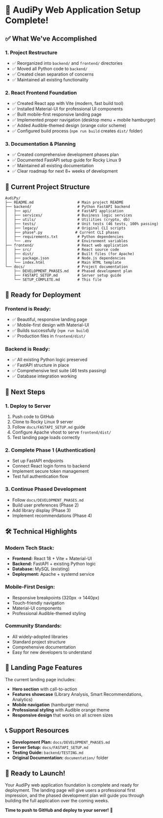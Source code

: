 # 🎉 AudiPy Web Application Setup Complete!

## ✅ **What We've Accomplished**

### **1. Project Restructure**
- ✅ Reorganized into `backend/` and `frontend/` directories
- ✅ Moved all Python code to `backend/`
- ✅ Created clean separation of concerns
- ✅ Maintained all existing functionality

### **2. React Frontend Foundation**
- ✅ Created React app with Vite (modern, fast build tool)
- ✅ Installed Material-UI for professional UI components
- ✅ Built mobile-first responsive landing page
- ✅ Implemented proper navigation (desktop menu + mobile hamburger)
- ✅ Added Audible-themed design (orange color scheme)
- ✅ Configured build process (`npm run build` creates `dist/` folder)

### **3. Documentation & Planning**
- ✅ Created comprehensive development phases plan
- ✅ Documented FastAPI setup guide for Rocky Linux 9
- ✅ Maintained all existing documentation
- ✅ Clear roadmap for next 8+ weeks of development

## 📁 **Current Project Structure**

```
AudiPy/
├── README.md                    # Main project README
├── backend/                     # Python FastAPI backend
│   ├── api/                     # FastAPI application
│   ├── services/                # Business logic services
│   ├── utils/                   # Utilities (crypto, db)
│   ├── tests/                   # Unit tests (46 tests, 100% passing)
│   ├── legacy/                  # Original CLI scripts
│   ├── phase*.py               # Current CLI phases
│   ├── requirements.txt         # Python dependencies
│   └── .env                     # Environment variables
├── frontend/                    # React web application
│   ├── src/                     # React source code
│   ├── dist/                    # Built files (for Apache)
│   ├── package.json             # Node.js dependencies
│   └── index.html               # Main HTML template
└── docs/                        # Project documentation
    ├── DEVELOPMENT_PHASES.md    # Phased development plan
    ├── FASTAPI_SETUP.md         # Server setup guide
    └── SETUP_COMPLETE.md        # This file
```

## 🚀 **Ready for Deployment**

### **Frontend is Ready:**
- ✅ Beautiful, responsive landing page
- ✅ Mobile-first design with Material-UI
- ✅ Builds successfully (`npm run build`)
- ✅ Production files in `frontend/dist/`

### **Backend is Ready:**
- ✅ All existing Python logic preserved
- ✅ FastAPI structure in place
- ✅ Comprehensive test suite (46 tests passing)
- ✅ Database integration working

## 🎯 **Next Steps**

### **1. Deploy to Server**
1. Push code to GitHub
2. Clone to Rocky Linux 9 server
3. Follow `docs/FASTAPI_SETUP.md` guide
4. Configure Apache vhost to serve `frontend/dist/`
5. Test landing page loads correctly

### **2. Complete Phase 1 (Authentication)**
- Set up FastAPI endpoints
- Connect React login forms to backend
- Implement secure token management
- Test full authentication flow

### **3. Continue Phased Development**
- Follow `docs/DEVELOPMENT_PHASES.md`
- Build user preferences (Phase 2)
- Add library display (Phase 3)
- Implement recommendations (Phase 4)

## 🛠️ **Technical Highlights**

### **Modern Tech Stack:**
- **Frontend:** React 18 + Vite + Material-UI
- **Backend:** FastAPI + existing Python logic
- **Database:** MySQL (existing)
- **Deployment:** Apache + systemd service

### **Mobile-First Design:**
- Responsive breakpoints (320px → 1440px)
- Touch-friendly navigation
- Material-UI components
- Professional Audible-themed styling

### **Community Standards:**
- All widely-adopted libraries
- Standard project structure
- Comprehensive documentation
- Easy for new developers to understand

## 🎵 **Landing Page Features**

The current landing page includes:
- **Hero section** with call-to-action
- **Features showcase** (Library Analysis, Smart Recommendations, Analytics)
- **Mobile navigation** (hamburger menu)
- **Professional styling** with Audible orange theme
- **Responsive design** that works on all screen sizes

## 📞 **Support Resources**

- **Development Plan:** `docs/DEVELOPMENT_PHASES.md`
- **Server Setup:** `docs/FASTAPI_SETUP.md`
- **Testing Guide:** `backend/TESTING.md`
- **Original Documentation:** `documentation/` folder

## 🎉 **Ready to Launch!**

Your AudiPy web application foundation is complete and ready for deployment. The landing page will give users a professional first impression, and the phased development plan will guide you through building the full application over the coming weeks.

**Time to push to GitHub and deploy to your server!** 🚀 